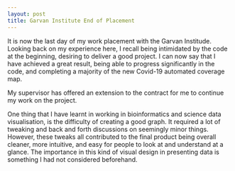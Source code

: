 ```yaml
---
layout: post
title: Garvan Institute End of Placement
---
```


It is now the last day of my work placement with the Garvan Institude. Looking back on my experience here, I recall being intimidated by the code at the beginning, desiring to deliver a good project. I can now say that I have achieved a great result, being able to progress significantly in the code, and completing a majority of the new Covid-19 automated coverage map. 

My supervisor has offered an extension to the contract for me to continue my work on the project.

One thing that I have learnt in working in bioinformatics and science data visualisation, is the difficulty of creating a good graph. It required a lot of tweaking and back and forth discussions on seemingly minor things. However, these tweaks all contributed to the final product being overall cleaner, more intuitive, and easy for people to look at and understand at a glance. The importance in this kind of visual design in presenting data is something I had not considered beforehand. 


